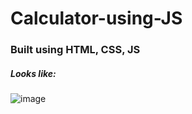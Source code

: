 # Calculator-using-JS


### Built using HTML, CSS, JS

##### Looks like:
![image](https://user-images.githubusercontent.com/42436999/236650768-1d68256b-5de0-4515-a983-247394c849f1.png)
